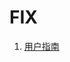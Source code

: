 # FIX
1. [用户指南](https://github.com/hulingyue/notes/blob/main/TradingSystem/04.%20Desks/01.%20IB/source/fix_gateway.pdf)